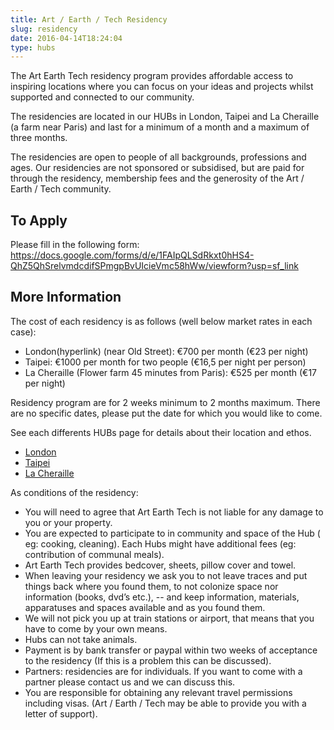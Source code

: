 ```yaml
---
title: Art / Earth / Tech Residency
slug: residency
date: 2016-04-14T18:24:04
type: hubs
---
```


The Art Earth Tech residency program provides affordable access to inspiring locations where you can focus on your ideas and projects whilst supported and connected to our community.

The residencies are located in our HUBs in London, Taipei and La Cheraille (a farm near Paris) and last for a minimum of a month and a maximum of three months.

The residencies are open to people of all backgrounds, professions and ages. Our residencies are not sponsored or subsidised, but are paid for through the residency, membership fees and the generosity of the Art / Earth / Tech community.

## To Apply

Please fill in the following form: https://docs.google.com/forms/d/e/1FAIpQLSdRkxt0hHS4-QhZ5QhSrelvmdcdifSPmgpBvUIcieVmc58hWw/viewform?usp=sf_link

## More Information

The cost of each residency is as follows (well below market rates in each case):
* London(hyperlink) (near Old Street): €700 per month (€23 per night)
* Taipei: €1000 per month for two people (€16,5 per night per person) 
* La Cheraille (Flower farm 45 minutes from Paris): €525 per month (€17 per night)


Residency program are for 2 weeks minimum to 2 months maximum.  There are no specific dates, please put the date for which you would like to come.

See each differents HUBs page for details about their location and ethos.

* [London](/londonhub)
* [Taipei](javascript:void(0))
* [La Cheraille](/la-cheraille)

As conditions of the residency:

* You will need to agree that Art Earth Tech is not liable for any damage to you or your property.
* You are expected to participate to in community and space of the Hub ( eg: cooking, cleaning). Each Hubs might have additional fees (eg: contribution of communal meals).
* Art Earth Tech provides bedcover, sheets, pillow cover and towel.
* When leaving your residency we ask you to not leave traces and put things back where you found them, to not colonize space nor information (books, dvd’s etc.), -- and keep information, materials, apparatuses and spaces available and as you found them.
* We will not pick you up at train stations or airport, that means that you have to come by your own means.
* Hubs can not take animals.
* Payment is by bank transfer or paypal within two weeks of acceptance to the residency (If this is a problem this can be discussed).
* Partners: residencies are for individuals. If you want to come with a partner please contact us and we can discuss this.
* You are responsible for obtaining any relevant travel permissions including visas. (Art / Earth / Tech may be able to provide you with a letter of support).
